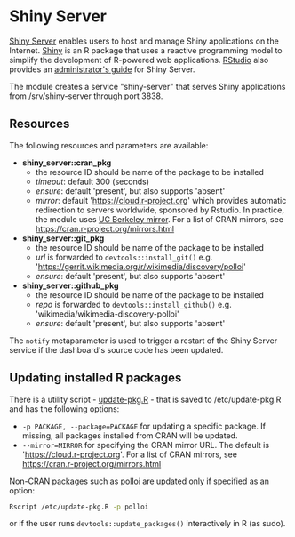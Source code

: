 # Shiny Server

[Shiny Server](https://www.rstudio.com/products/shiny/shiny-server/) enables
users to host and manage Shiny applications on the Internet.
[Shiny](https://www.rstudio.com/products/shiny/) is an R package that uses a
reactive programming model to simplify the development of R-powered web
applications. [RStudio](https://www.rstudio.com/) also provides an
[administrator's guide](http://docs.rstudio.com/shiny-server/) for Shiny Server.

The module creates a service "shiny-server" that serves Shiny applications from
/srv/shiny-server through port 3838.

## Resources

The following resources and parameters are available:

- **shiny_server::cran_pkg**
    - the resource ID should be name of the package to be installed
    - *timeout*: default 300 (seconds)
    - *ensure*: default 'present', but also supports 'absent'
    - *mirror*: default 'https://cloud.r-project.org' which provides automatic
      redirection to servers worldwide, sponsored by Rstudio. In practice, the
      module uses [UC Berkeley mirror](https://cran.cnr.berkeley.edu/). For a
      list of CRAN mirrors, see https://cran.r-project.org/mirrors.html
- **shiny_server::git_pkg**
    - the resource ID should be name of the package to be installed
    - *url* is forwarded to `devtools::install_git()`
      e.g. 'https://gerrit.wikimedia.org/r/wikimedia/discovery/polloi'
    - *ensure*: default 'present', but also supports 'absent'
- **shiny_server::github_pkg**
    - the resource ID should be name of the package to be installed
    - *repo* is forwarded to `devtools::install_github()`
      e.g. 'wikimedia/wikimedia-discovery-polloi'
    - *ensure*: default 'present', but also supports 'absent'

The `notify` metaparameter is used to trigger a restart of the Shiny Server
service if the dashboard's source code has been updated.

## Updating installed R packages

There is a utility script - [update-pkg.R](files/update-pkg.R) - that is saved
to /etc/update-pkg.R and has the following options:

- `-p PACKAGE, --package=PACKAGE` for updating a specific package. If missing,
  all packages installed from CRAN will be updated.
- `--mirror=MIRROR` for specifying the CRAN mirror URL. The default is
  'https://cloud.r-project.org'. For a list of CRAN mirrors, see
  https://cran.r-project.org/mirrors.html

Non-CRAN packages such as [polloi](https://phabricator.wikimedia.org/diffusion/WDPL/)
are updated only if specified as an option:

```bash
Rscript /etc/update-pkg.R -p polloi
```

or if the user runs `devtools::update_packages()` interactively in R (as sudo).
